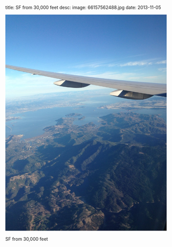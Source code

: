 title: SF from 30,000 feet 
desc: 
image: 66157562488.jpg
date: 2013-11-05


<img src="/static/media/66157562488.jpg"/>
<div class="caption"><p>SF from 30,000 feet</p> </div>

